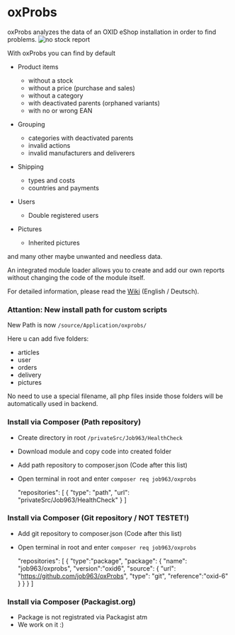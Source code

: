 # oxProbs

oxProbs analyzes the data of an OXID eShop installation in order to find problems.
![no stock report](/docs/img/nostock.jpg)

With oxProbs you can find by default

- Product items 
  - without a stock
  - without a price (purchase and sales)
  - without a category
  - with deactivated parents (orphaned variants)
  - with no or wrong EAN
 
- Grouping
  - categories with deactivated parents
  - invalid actions
  - invalid manufacturers and deliverers

- Shipping
  - types and costs
  - countries and payments

- Users
  - Double registered users 

- Pictures
  - Inherited pictures 

and many other maybe unwanted and needless data.

An integrated module loader allows you to create and add our own reports without changing the code of the module itself.

For detailed information, please read the [Wiki](https://github.com/job963/oxProbs/wiki) (English / Deutsch).

### Attantion: New install path for custom scripts

New Path is now `/source/Application/oxprobs/`

Here u can add five folders:

- articles
- user
- orders
- delivery
- pictures

No need to use a special filename, all php files inside those folders will be automatically used in backend.   

### Install via Composer (Path repository)

- Create directory in root `/privateSrc/Job963/HealthCheck`
- Download module and copy code into created folder
- Add path repository to composer.json (Code after this list)
- Open terminal in root and enter `composer req job963/oxprobs`

    "repositories": [
        {
            "type": "path",
            "url": "privateSrc/Job963/HealthCheck"
        }
    ]

### Install via Composer (Git repository / NOT TESTET!)

- Add git repository to composer.json (Code after this list)
- Open terminal in root and enter `composer req job963/oxprobs`

    "repositories": [
        {
            "type":"package",
            "package": {
            "name": "job963/oxprobs",
            "version":"oxid6",
            "source": {
                "url": "https://github.com/job963/oxProbs",
                "type": "git",
                "reference":"oxid-6"
                }
            }
        }
    ]

### Install via Composer (Packagist.org)

- Package is not registrated via Packagist atm
- We work on it :)
